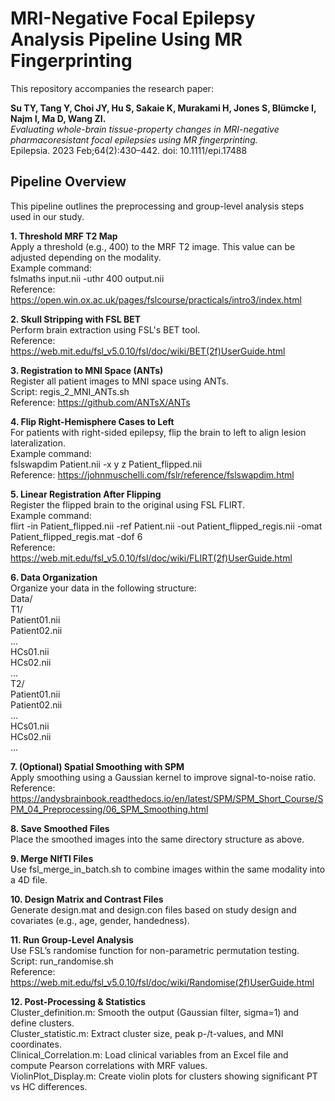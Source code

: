 # MRI-Negative Focal Epilepsy Analysis Pipeline Using MR Fingerprinting
This repository accompanies the research paper:

**Su TY, Tang Y, Choi JY, Hu S, Sakaie K, Murakami H, Jones S, Blümcke I, Najm I, Ma D, Wang ZI.**  
_Evaluating whole-brain tissue-property changes in MRI-negative pharmacoresistant focal epilepsies using MR fingerprinting._  
Epilepsia. 2023 Feb;64(2):430–442. doi: 10.1111/epi.17488

## Pipeline Overview
This pipeline outlines the preprocessing and group-level analysis steps used in our study.  

**1. Threshold MRF T2 Map**  
Apply a threshold (e.g., 400) to the MRF T2 image. This value can be adjusted depending on the modality.  
Example command:  
fslmaths input.nii -uthr 400 output.nii  
Reference: https://open.win.ox.ac.uk/pages/fslcourse/practicals/intro3/index.html  

**2. Skull Stripping with FSL BET**  
Perform brain extraction using FSL's BET tool.  
Reference: https://web.mit.edu/fsl_v5.0.10/fsl/doc/wiki/BET(2f)UserGuide.html

**3. Registration to MNI Space (ANTs)**  
Register all patient images to MNI space using ANTs.  
Script: regis_2_MNI_ANTs.sh  
Reference: https://github.com/ANTsX/ANTs

**4. Flip Right-Hemisphere Cases to Left**  
For patients with right-sided epilepsy, flip the brain to left to align lesion lateralization.  
Example command:  
fslswapdim Patient.nii -x y z Patient_flipped.nii  
Reference: https://johnmuschelli.com/fslr/reference/fslswapdim.html  

**5. Linear Registration After Flipping**  
Register the flipped brain to the original using FSL FLIRT.  
Example command:  
flirt -in Patient_flipped.nii -ref Patient.nii -out Patient_flipped_regis.nii -omat Patient_flipped_regis.mat -dof 6  
Reference: https://web.mit.edu/fsl_v5.0.10/fsl/doc/wiki/FLIRT(2f)UserGuide.html  

**6. Data Organization**  
Organize your data in the following structure:  
Data/  
  T1/  
    Patient01.nii  
    Patient02.nii  
    ...  
    HCs01.nii  
    HCs02.nii  
    ...  
  T2/  
    Patient01.nii  
    Patient02.nii  
    ...  
    HCs01.nii  
    HCs02.nii  
    ...  
    
**7. (Optional) Spatial Smoothing with SPM**  
Apply smoothing using a Gaussian kernel to improve signal-to-noise ratio.  
Reference: https://andysbrainbook.readthedocs.io/en/latest/SPM/SPM_Short_Course/SPM_04_Preprocessing/06_SPM_Smoothing.html  

**8. Save Smoothed Files**  
Place the smoothed images into the same directory structure as above.  

**9. Merge NIfTI Files**  
Use fsl_merge_in_batch.sh to combine images within the same modality into a 4D file.  

**10. Design Matrix and Contrast Files**  
Generate design.mat and design.con files based on study design and covariates (e.g., age, gender, handedness).  

**11. Run Group-Level Analysis**  
Use FSL’s randomise function for non-parametric permutation testing.  
Script: run_randomise.sh  
Reference: https://web.mit.edu/fsl_v5.0.10/fsl/doc/wiki/Randomise(2f)UserGuide.html  

**12. Post-Processing & Statistics**  
Cluster_definition.m: Smooth the output (Gaussian filter, sigma=1) and define clusters.  
Cluster_statistic.m: Extract cluster size, peak p-/t-values, and MNI coordinates.  
Clinical_Correlation.m: Load clinical variables from an Excel file and compute Pearson correlations with MRF values.  
ViolinPlot_Display.m: Create violin plots for clusters showing significant PT vs HC differences.  
